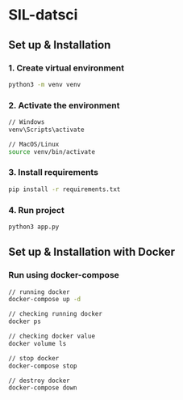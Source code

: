 # SIL-datsci

## Set up & Installation

### 1. Create virtual environment

```sh
python3 -m venv venv
```

### 2. Activate the environment

```sh
// Windows
venv\Scripts\activate

// MacOS/Linux
source venv/bin/activate
```

### 3. Install requirements

```sh
pip install -r requirements.txt
```

### 4. Run project

```sh
python3 app.py
```


## Set up & Installation with Docker

### Run using docker-compose

```sh
// running docker
docker-compose up -d

// checking running docker
docker ps

// checking docker value
docker volume ls

// stop docker
docker-compose stop

// destroy docker
docker-compose down
```
